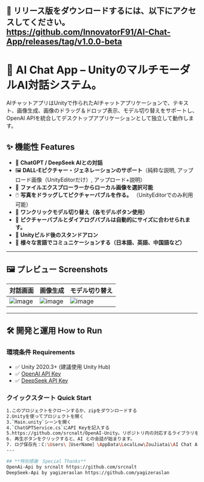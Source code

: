 ## 📁 リリース版をダウンロードするには、以下にアクセスしてください。 https://github.com/InnovatorF91/AI-Chat-App/releases/tag/v1.0.0-beta

# 🧠 AI Chat App – UnityのマルチモーダルAI対話システム。

AIチャットアプリはUnityで作られたAIチャットアプリケーションで、テキスト、画像生成、画像のドラッグ＆ドロップ表示、モデル切り替えをサポートし、OpenAI APIを統合してデスクトップアプリケーションとして独立して動作します。

## ✨ 機能性 Features

- 💬 **ChatGPT / DeepSeek AIとの対話**
- 🖼️ **DALL-Eピクチャー・ジェネレーションのサポート**（純粋な説明, アップロード画像（UnityEditorだけ）, アップロード+説明）
- 📁 **ファイルエクスプローラーからローカル画像を選択可能**
- 🖱️ **写真をドラッグしてピクチャーバブルを作る。** （UnityEditorでのみ利用可能）
- 🧠 **ワンクリックモデル切り替え（各モデルボタン使用）**
- 🎨 **ピクチャーバブルとダイアログバブルは自動的にサイズに合わせられます。**
- 🚀 **Unityビルド後のスタンドアロン**
- 💬 **様々な言語でコミュニケーションする（日本語、英語、中国語など）**

---

## 🖼️ プレビュー Screenshots

| 対話画面 | 画像生成 | モデル切り替え |
|----------|----------|----------|
| ![image](https://github.com/user-attachments/assets/4342f476-f3b8-4910-9251-d224bb94694d)|![image](https://github.com/user-attachments/assets/07f03056-041e-40af-ba01-39a26e6b96d4)|![image](https://github.com/user-attachments/assets/119f8ee2-fdad-48a8-8977-ed661c73972a)|

---

## 🛠️ 開発と運用 How to Run

### 環境条件 Requirements

- ✅ Unity 2020.3+ (建議使用 Unity Hub)
- ✅ [OpenAI API Key](https://platform.openai.com/account/api-keys)
- ✅ [DeepSeek API Key](https://platform.deepseek.com/api_keys)

### クイックスタート Quick Start

```bash
1.このプロジェクトをクローンするか、zipをダウンロードする
2.Unityを使ってプロジェクトを開く
3.`Main.unity`シーンを開く
4.`ChatGPTService.cs`にAPI Keyを記入する
5.https://github.com/srcnalt/OpenAI-Unity。リポジトリ内の対応するライブラリをロードする必要があるかもしれません。具体的なロード方法については、リポジトリの Readme を参照してください。
6. 再生ボタンをクリックすると、AI との会話が始まります。
7. ログ保存先：C:\Users\［UserName］\AppData\LocalLow\ZouJiatai\AI Chat App
---

## **特別感謝　Special Thanks**
OpenAi-Api by srcnalt https://github.com/srcnalt
DeepSeek-Api by yagizeraslan https://github.com/yagizeraslan
